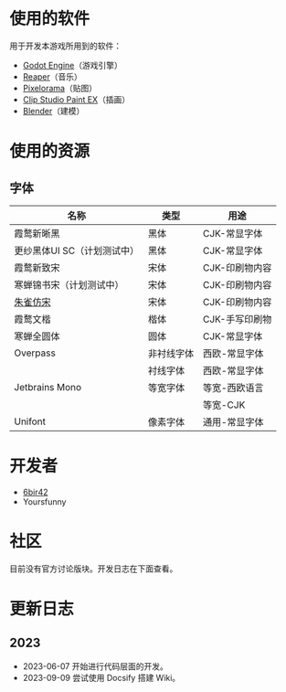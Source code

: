 # 使用的软件

用于开发本游戏所用到的软件：

- [Godot Engine](https://godotengine.org/)（游戏引擎）
- [Reaper](https://www.reaper.fm/)（音乐）
- [Pixelorama](https://orama-interactive.itch.io/pixelorama)（贴图）
- [Clip Studio Paint EX](https://www.clipstudio.net/en/)（插画）
- [Blender](https://www.blender.org/)（建模）



# 使用的资源

## 字体

| 名称                                                    | 类型       | 用途           |
| ------------------------------------------------------- | ---------- | -------------- |
| 霞鹜新晰黑                                              | 黑体       | CJK-常显字体   |
| 更纱黑体UI SC（计划测试中）                             | 黑体       | CJK-常显字体   |
| 霞鹜新致宋                                              | 宋体       | CJK-印刷物内容 |
| 寒蝉锦书宋（计划测试中）                                | 宋体       | CJK-印刷物内容 |
| [朱雀仿宋](https://www.maoken.com/freefonts/19542.html) | 宋体       | CJK-印刷物内容 |
| 霞鹜文楷                                                | 楷体       | CJK-手写印刷物 |
| 寒蝉全圆体                                              | 圆体       | CJK-常显字体   |
| Overpass                                                | 非衬线字体 | 西欧-常显字体  |
|                                                         | 衬线字体   | 西欧-常显字体  |
| Jetbrains Mono                                          | 等宽字体   | 等宽-西欧语言  |
|                                                         |            | 等宽-CJK       |
| Unifont                                                 | 像素字体   | 通用-常显字体  |



# 开发者

- [6bir42](http://tsugumi.top/)
- Yoursfunny



# 社区

目前没有官方讨论版块。开发日志在下面查看。



# 更新日志

## 2023

- 2023-06-07 开始进行代码层面的开发。
- 2023-09-09 尝试使用 Docsify 搭建 Wiki。